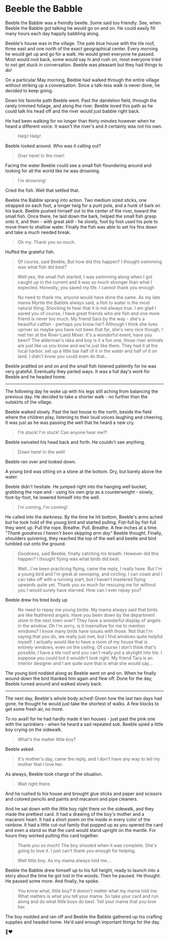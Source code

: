 <link rel="stylesheet" href="style.css" />

# Beeble the Babble

Beeble the Babble was a freindly beetle. Some said too friendly. See, when Beeble the Babble got talking he would go on and on. He could easily fill many hours each day happily babbling along.

Beeble's house was in the village. The pale blue house with the tile roof, three east and one north of the exact geographical center. Every morning he would get up and go for a walk. He would greet everyone he passed. Most would nod back, some would say hi and rush on, most everyone tried to not get stuck in conversation. Beeble was pleasant but they had things to do!

On a particular May morning, Beeble had walked through the entire village without striking up a conversation. Since a talk-less walk is never done, he decided to keep going.

Down his favorite path Beeble went. Past the dandelion field, through the rarely trimmed foliage, and along the river. Beeble loved this path as he could talk his head off and the river would just babble right back.

He had been walking for no longer than thirty minutes however when he heard a different voice. It wasn't the river's and it certainly was not his own.

> Help! Help!

Beeble looked around. Who was it calling out?

> Over here! In the river!

Facing the water Beeble could see a small fish floundering around and looking for all the world like he was drowning.

> I'm drowning!

Cried the fish. Well that settled that.

Beeble the Babble sprang into action. Two medium sized sticks, one strapped on each foot, a longer twig for a punt pole, and a hunk of bark on his back. Beeble pushed himself out to the center of the river, toward the small fish. Once there, he laid down the bark, helped the small fish grasp onto it, and then - with great skill - he slowly, foot by foot used his pole to move them to shallow water. Finally the fish was able to set his fins down and take a much needed break.

> Oh my. Thank you so much.

Huffed the grateful fish.

> Of course, said Beeble, But how did this happen? I thought swimming was what fish did best?

> Well yes, the small fish started, I was swimming along when I got caught up in the current and it was so much stronger than what I expected. Honestly, you saved my life. I cannot thank you enough

> No need to thank me, anyone would have done the same. As my late mama Myrtle the Babble always said, a fish to water is the most natural thing. Shocking to hear that it is not always true. I am glad I saved you of course, I have great friends who are fish and one more friend is never too much. My friend Sara by the way - she's a beautiful catfish - perhaps you know her? Although I think she lives upriver so maybe you have not been that far, she's very nice though, I met her at the River-Land Mixer. It's a wonderful event, have you been? The alderman's idea and boy is it a fun one, those river animals are just like us you know and we're just like them. They had it at the local harbor, set up a little bar half of it in the water and half of it on land. I didn't know you could even do that...

Beeble prattled on and on and the small fish listened patiently for he was very grateful. Eventually they parted ways. It was a full day's work for Beeble and he headed home.

------------

The following day he woke up with his legs still aching from balancing the previous day. He decided to take a shorter walk - no further than the outskirts of the village.

Beeble walked slowly. Past the last house to the north, beside the field where the children play, listening to their loud voices laughing and cheering. It was just as he was passing the well that he heard a new cry.

> I'm stuck! I'm stuck! Can anyone hear me?!

Beeble swiveled his head back and forth. He couldn't see anything.

> Down here! In the well!

Beeble ran over and looked down.

A young bird was sitting on a stone at the bottom. Dry, but barely above the water.

Beeble didn't hesitate. He jumped right into the hanging well bucket, grabbing the rope and - using his own grip as a counterweight - slowly, foot-by-foot, he lowered himself into the well.

> I'm coming, I'm coming!

He called into the darkness. By the time he hit bottom, Beeble's arms ached but he took hold of the young bird and started pulling. Fist-full by fist-full they went up. Pull the rope. Breathe. Pull. Breathe. A few inches at a time. *"Thank goodness I haven't been skipping arm day"* Beeble thought. Finally, shoulders quivering, they reached the top of the well and beetle and bird tumbled out onto the ground.

> Goodness, said Beeble, finally catching his breath. However did this happen? I thought flying was what birds did best.

> Well...I've been practicing flying, came the reply, I really have. But I'm a young bird and I'm great at swooping, and circling. I can coast and I can take off with a running start, but I haven't mastered flying upwards quite yet. Thank you so much for rescuing me for without you I would surely have starved. How can I ever repay you?

Beeble drew his tired body up

> No need to repay me young birdie. My mama always said that birds are like feathered angels. Have you been down by the department store in the next town over? They have a wonderful display of angels in the window. Oh I'm sorry, is it insensitive for me to mention windows? I know many birds have issues with those. Not that I'm saying that you do, we really just met, but I find windows quite helpful myself. I actually would like to have a room of my house that is entirely windows, even on the ceiling. Of course I don't think that's possible, I have a tile roof and you can't really put a skylight into tile. I suppose you could but it wouldn't look right. My friend Tara is an interior designer and I am quite sure that is what she would say...

The young bird nodded along as Beeble went on and on. When he finally wound down the bird thanked him again and flew off. Done for the day, Beeble turned around and walked slowly back.

------------

The next day, Beeble's whole body ached! Given how the last two days had gone, he thought he would just take the shortest of walks. A few blocks to get some fresh air, no more.

To no avail! for he had hardly made it ten houses - just past the pink one with the sprinklers - when he heard a sad repeated sob. Beeble spied a little boy crying on the sidewalk.

> What's the matter little boy?

Beeble asked.

> It's mother's day, came the reply, and I don't have any way to tell my mother that I love her.

As always, Beeble took charge of the situation.

> Wait right there.

And he rushed to his house and brought glue sticks and paper and scissors and colored pencils and paints and macaroni and pipe cleaners.

And he sat down with the little boy right there on the sidewalk, and they made the prettiest card. It had a drawing of the boy's mother and a macaroni heart. It had a short poem on the inside in every color of the rainbow. It had a little cut-out family that popped up as you opened the card and even a stand so that the card would stand upright on the mantle. For hours they worked putting this card together.

> Thank you so much! The boy shouted when it was complete. She's going to love it. I just can't thank you enough for helping.

> Well little boy. As my mama always told me...

Beeble the Babble drew himself up to his full height, ready to launch into a story about the time he got lost in the woods. Then he paused. He thought. He paused some more. And finally, he spoke.

> You know what, little boy? It doesn't matter what my mama told me. What matters is what you tell your mama. So take your card and run along and do what little boys do best. Tell your mama that you love her.

The boy nodded and ran off and Beeble the Babble gathered up his crafting supplies and headed home. He'd said enough important things for the day.

🐛❤
